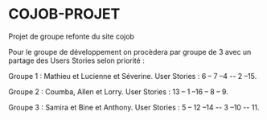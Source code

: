 # COJOB-PROJET
Projet de groupe refonte du site cojob 

Pour le groupe de développement on procèdera par groupe de 3 avec un partage des Users Stories selon priorité :

Groupe 1 : Mathieu et Lucienne et Séverine.
User Stories : 6 – 7 –4 -- 2 –15.

Groupe 2 : Coumba, Allen et Lorry.
User Stories : 13 – 1 –16 – 8 – 9.

Groupe 3 : Samira et Bine et Anthony.
User Stories : 5 – 12 –14 -- 3 –10 --  11.
